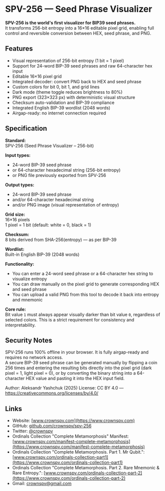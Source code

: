 # SPV-256 — Seed Phrase Visualizer

**SPV-256 is the world's first visualizer for BIP39 seed phrases.**  
It transforms 256-bit entropy into a 16×16 editable pixel grid, enabling full control and reversible conversion between HEX, seed phrase, and PNG.

## Features

- Visual representation of 256-bit entropy (1 bit = 1 pixel)
- Support for 24-word BIP-39 seed phrases and raw 64-character hex input
- Editable 16×16 pixel grid
- Integrated decoder: convert PNG back to HEX and seed phrase
- Custom colors for bit 0, bit 1, and grid lines
- Dark mode (theme toggle reduces brightness to 80%)
- PNG export (323×323 px) with deterministic visual structure
- Checksum auto-validation and BIP-39 compliance
- Integrated English BIP-39 wordlist (2048 words)
- Airgap-ready: no internet connection required

## Specification

**Standard:**  
SPV-256 (Seed Phrase Visualizer – 256-bit)

**Input types:**  
- 24-word BIP-39 seed phrase  
- or 64-character hexadecimal string (256-bit entropy)  
- or PNG file previously exported from SPV-256

**Output types:**  
- 24-word BIP-39 seed phrase  
- and/or 64-character hexadecimal string  
- and/or PNG image (visual representation of entropy)

**Grid size:**  
16×16 pixels  
1 pixel = 1 bit (default: white = 0, black = 1)

**Checksum:**  
8 bits derived from SHA-256(entropy) — as per BIP-39

**Wordlist:**  
Built-in English BIP-39 (2048 words)

**Functionality:**  
- You can enter a 24-word seed phrase or a 64-character hex string to visualize entropy  
- You can draw manually on the pixel grid to generate corresponding HEX and seed phrase  
- You can upload a valid PNG from this tool to decode it back into entropy and mnemonic

**Core rule:**  
Bit value `1` must always appear visually darker than bit value `0`, regardless of selected colors. This is a strict requirement for consistency and interpretability.

## Security Notes

SPV-256 runs 100% offline in your browser. It is fully airgap-ready and requires no network access.  
A secure BIP-39 seed phrase can be generated manually by flipping a coin 256 times and entering the resulting bits directly into the pixel grid (dark pixel = 1, light pixel = 0), or by converting the binary string into a 64-character HEX value and pasting it into the HEX input field.

 Author: Aleksandr Yashchuk (2025)
  License: CC BY 4.0 — https://creativecommons.org/licenses/by/4.0/
  
 ## Links

- Website: [www.crownspv.com](https://www.crownspv.com)
- GitHub: [github.com/crownspv/spv-256](https://github.com/crownspv/spv-256)
- Twitter: [@crownspv](https://twitter.com/crownspv)
- Ordinals Collection "Complete Metamorphosis" Manifest: [www.crownspv.com/manifest-complete-metamorphosis](https://www.crownspv.com/manifest-complete-metamorphosis)
- Ordinals Collection "Complete Metamorphosis. Part 1. Mr Qubit.": [www.crownspv.com/ordinals-collection-part1](https://www.crownspv.com/ordinals-collection-part1)
- Ordinals Collection "Complete Metamorphosis. Part 2. Rare Mnemonic & Rare Entropy.": [www.crownspv.com/ordinals-collection-part-2](https://www.crownspv.com/ordinals-collection-part-2)
- Gmail: crownspv@gmail.com






